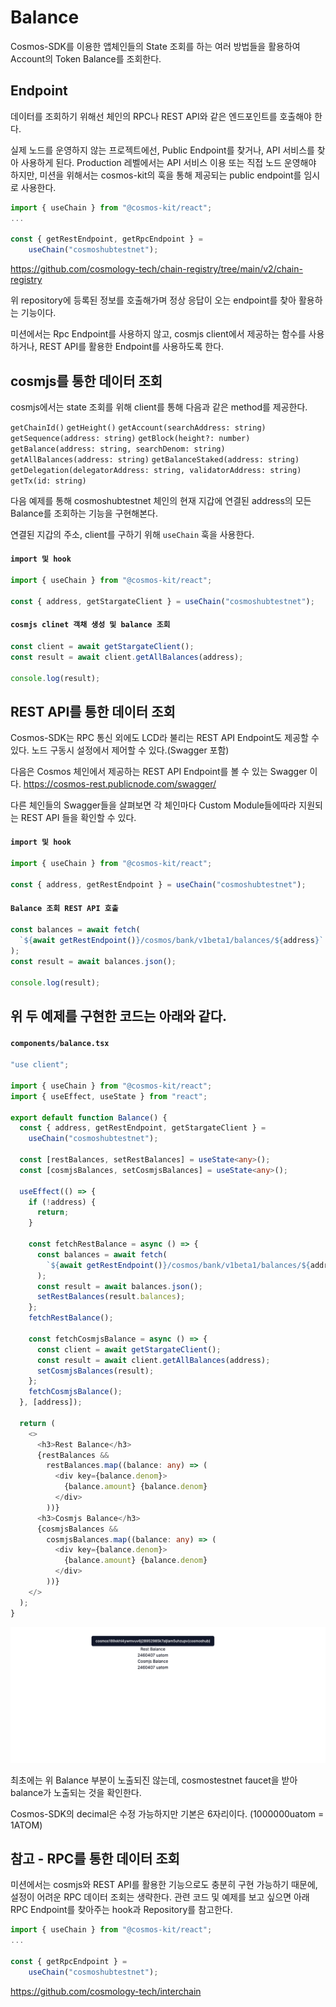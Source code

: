 # Balance

Cosmos-SDK를 이용한 앱체인들의 State 조회를 하는 여러 방법들을 활용하여 Account의 Token Balance를 조회한다.

## Endpoint

데이터를 조회하기 위해선 체인의 RPC나 REST API와 같은 엔드포인트를 호출해야 한다.

실제 노드를 운영하지 않는 프로젝트에선, Public Endpoint를 찾거나, API 서비스를 찾아 사용하게 된다. Production 레벨에서는 API 서비스 이용 또는 직접 노드 운영해야 하지만, 미션을 위해서는 cosmos-kit의 훅을 통해 제공되는 public endpoint를 임시로 사용한다.

```ts
import { useChain } from "@cosmos-kit/react";
...

const { getRestEndpoint, getRpcEndpoint } =
    useChain("cosmoshubtestnet");
```

https://github.com/cosmology-tech/chain-registry/tree/main/v2/chain-registry

위 repository에 등록된 정보를 호출해가며 정상 응답이 오는 endpoint를 찾아 활용하는 기능이다.

미션에서는 Rpc Endpoint를 사용하지 않고, cosmjs client에서 제공하는 함수를 사용하거나, REST API를 활용한 Endpoint를 사용하도록 한다.

## cosmjs를 통한 데이터 조회

cosmjs에서는 state 조회를 위해 client를 통해 다음과 같은 method를 제공한다.

`getChainId()`
`getHeight()`
`getAccount(searchAddress: string)`
`getSequence(address: string)`
`getBlock(height?: number)`
`getBalance(address: string, searchDenom: string)`
`getAllBalances(address: string)`
`getBalanceStaked(address: string)`
`getDelegation(delegatorAddress: string, validatorAddress: string)`
`getTx(id: string)`

다음 예제를 통해 cosmoshubtestnet 체인의 현재 지갑에 연결된 address의 모든 Balance를 조회하는 기능을 구현해본다.

연결된 지갑의 주소, client를 구하기 위해 `useChain` 훅을 사용한다.

#### **`import 및 hook`**

```ts
import { useChain } from "@cosmos-kit/react";

const { address, getStargateClient } = useChain("cosmoshubtestnet");
```

#### **`cosmjs clinet 객채 생성 및 balance 조회`**

```ts
const client = await getStargateClient();
const result = await client.getAllBalances(address);

console.log(result);
```

## REST API를 통한 데이터 조회

Cosmos-SDK는 RPC 통신 외에도 LCD라 불리는 REST API Endpoint도 제공할 수 있다. 노드 구동시 설정에서 제어할 수 있다.(Swagger 포함)

다음은 Cosmos 체인에서 제공하는 REST API Endpoint를 볼 수 있는 Swagger 이다.
https://cosmos-rest.publicnode.com/swagger/

다른 체인들의 Swagger들을 살펴보면 각 체인마다 Custom Module들에따라 지원되는 REST API 들을 확인할 수 있다.

#### **`import 및 hook`**

```ts
import { useChain } from "@cosmos-kit/react";

const { address, getRestEndpoint } = useChain("cosmoshubtestnet");
```

#### **`Balance 조회 REST API 호출`**

```ts
const balances = await fetch(
  `${await getRestEndpoint()}/cosmos/bank/v1beta1/balances/${address}`
);
const result = await balances.json();

console.log(result);
```

## 위 두 예제를 구현한 코드는 아래와 같다.

#### **`components/balance.tsx`**

```ts
"use client";

import { useChain } from "@cosmos-kit/react";
import { useEffect, useState } from "react";

export default function Balance() {
  const { address, getRestEndpoint, getStargateClient } =
    useChain("cosmoshubtestnet");

  const [restBalances, setRestBalances] = useState<any>();
  const [cosmjsBalances, setCosmjsBalances] = useState<any>();

  useEffect(() => {
    if (!address) {
      return;
    }

    const fetchRestBalance = async () => {
      const balances = await fetch(
        `${await getRestEndpoint()}/cosmos/bank/v1beta1/balances/${address}`
      );
      const result = await balances.json();
      setRestBalances(result.balances);
    };
    fetchRestBalance();

    const fetchCosmjsBalance = async () => {
      const client = await getStargateClient();
      const result = await client.getAllBalances(address);
      setCosmjsBalances(result);
    };
    fetchCosmjsBalance();
  }, [address]);

  return (
    <>
      <h3>Rest Balance</h3>
      {restBalances &&
        restBalances.map((balance: any) => (
          <div key={balance.denom}>
            {balance.amount} {balance.denom}
          </div>
        ))}
      <h3>Cosmjs Balance</h3>
      {cosmjsBalances &&
        cosmjsBalances.map((balance: any) => (
          <div key={balance.denom}>
            {balance.amount} {balance.denom}
          </div>
        ))}
    </>
  );
}
```

![m4-1](../../images/m4-1.png)

최초에는 위 Balance 부분이 노출되진 않는데, cosmostestnet faucet을 받아 balance가 노출되는 것을 확인한다.

Cosmos-SDK의 decimal은 수정 가능하지만 기본은 6자리이다.
(1000000uatom = 1ATOM)

## 참고 - RPC를 통한 데이터 조회

미션에서는 cosmjs와 REST API를 활용한 기능으로도 충분히 구현 가능하기 때문에, 설정이 어려운 RPC 데이터 조회는 생략한다. 관련 코드 및 예제를 보고 싶으면 아래 RPC Endpoint를 찾아주는 hook과 Repository를 참고한다.

```ts
import { useChain } from "@cosmos-kit/react";
...

const { getRpcEndpoint } =
    useChain("cosmoshubtestnet");
```

https://github.com/cosmology-tech/interchain
